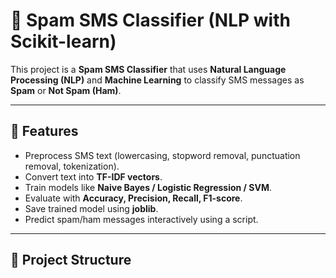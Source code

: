 # 📩 Spam SMS Classifier (NLP with Scikit-learn)

This project is a **Spam SMS Classifier** that uses **Natural Language Processing (NLP)** and **Machine Learning** to classify SMS messages as **Spam** or **Not Spam (Ham)**.

---

## 🚀 Features
- Preprocess SMS text (lowercasing, stopword removal, punctuation removal, tokenization).
- Convert text into **TF-IDF vectors**.
- Train models like **Naive Bayes / Logistic Regression / SVM**.
- Evaluate with **Accuracy, Precision, Recall, F1-score**.
- Save trained model using **joblib**.
- Predict spam/ham messages interactively using a script.

---

## 📂 Project Structure

